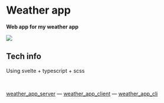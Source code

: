 # Weather app

**Web app for my weather app**

[![](https://tokei.rs/b1/github/MichalUSER/weather_app)](https://github.com/MichalUSER/weather_app)


## Tech info

Using svelte + typescript + scss

<br>

<div align="left">

[weather_app_server](https://github.com/MichalUSER/weather_app_server)
— [weather_app_client](https://github.com/MichalUSER/weather_app_client)
— [weather_app_cli](https://github.com/MichalUSER/weather_app_cli)

</div>
